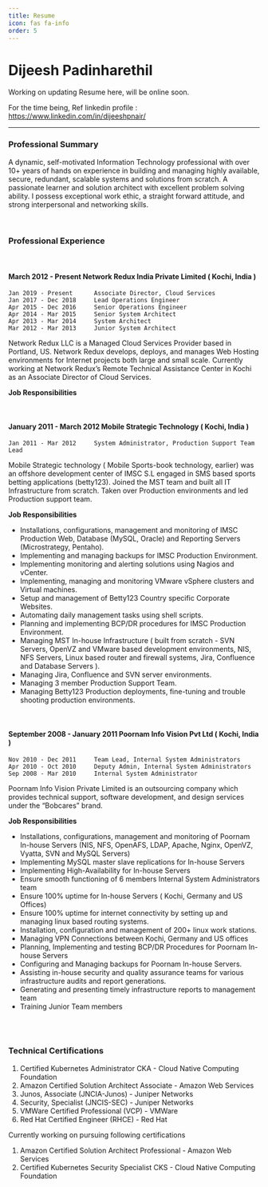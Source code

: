 ```yaml
---
title: Resume
icon: fas fa-info
order: 5
---
```


Dijeesh Padinharethil
===================

Working on updating Resume here, will be online soon.

For the time being, Ref linkedin profile :  https://www.linkedin.com/in/dijeeshpnair/

--------


### Professional Summary

A dynamic, self-motivated Information Technology professional with over 10+ years of hands on experience in building and managing highly available, secure, redundant, scalable systems and solutions from scratch. A passionate learner and solution architect with excellent problem solving ability. I possess exceptional work ethic, a straight forward attitude, and strong interpersonal and networking skills.

<br>

### Professional Experience

<br>

#### March 2012 -  Present 			Network Redux India Private Limited ( Kochi, India )
	
	Jan 2019 - Present		Associate Director, Cloud Services
	Jan 2017 - Dec 2018		Lead Operations Engineer				    
	Apr 2015 - Dec 2016		Senior Operations Engineer			        
	Apr 2014 - Mar 2015		Senior System Architect				        
	Apr 2013 - Mar 2014		System Architect					        
	Mar 2012 - Mar 2013		Junior System Architect				        

Network Redux LLC is a Managed Cloud Services Provider based in Portland, US. Network Redux develops, deploys, and manages Web Hosting environments for Internet projects both large and small scale. Currently working at Network Redux’s Remote Technical Assistance Center in Kochi as an Associate Director of Cloud Services.

**Job Responsibilities**

<br>

#### January 2011 -  March 2012 	Mobile Strategic Technology ( Kochi, India )

	Jan 2011 - Mar 2012		System Administrator, Production Support Team Lead

Mobile Strategic technology ( Mobile Sports-book technology, earlier) was an offshore development center of IMSC S.L engaged in SMS based sports betting applications (betty123).  Joined the MST team and built all IT Infrastructure from scratch. Taken over Production environments and led Production support team.


**Job Responsibilities**

- Installations, configurations, management and monitoring of IMSC Production Web, Database (MySQL, Oracle) and Reporting Servers (Microstrategy, Pentaho).
- Implementing and managing backups for IMSC Production Environment.
- Implementing monitoring and alerting solutions using Nagios and vCenter.
- Implementing, managing and monitoring VMware vSphere clusters and Virtual machines.
- Setup and management of Betty123 Country specific Corporate Websites.
- Automating daily management tasks using shell scripts.
- Planning and implementing BCP/DR procedures for IMSC Production Environment.
- Managing MST In-house Infrastructure ( built from scratch - SVN Servers, OpenVZ and VMware based development environments, NIS, NFS Servers, Linux based router and firewall systems, Jira, Confluence and Database Servers ).
- Managing Jira, Confluence and SVN server environments.
- Managing 3 member Production Support Team.
- Managing Betty123 Production deployments, fine-tuning and trouble shooting production environments.

<br>

#### September 2008 -  January 2011 	Poornam Info Vision Pvt Ltd ( Kochi, India )

	Nov 2010 - Dec 2011		Team Lead, Internal System Administrators
	Apr 2010 - Oct 2010		Deputy Admin, Internal System Administrators	    
	Sep 2008 - Mar 2010		Internal System Administrator			            
	
Poornam Info Vision Private Limited is an outsourcing company which provides technical support, software development, and design services under the “Bobcares” brand.

**Job Responsibilities**

- Installations, configurations, management and monitoring of Poornam In-house Servers (NIS, NFS, OpenAFS, LDAP, Apache, Nginx, OpenVZ, Vyatta, SVN and MySQL Servers)
- Implementing MySQL master slave replications for In-house Servers
- Implementing High-Availability for In-house Servers
- Ensure smooth functioning of 6 members Internal System Administrators team
- Ensure 100% uptime for In-house Servers ( Kochi, Germany and US Offices) 
- Ensure 100% uptime for internet connectivity by setting up and managing linux based routing systems.
- Installation, configuration and management of 200+ linux work stations.
- Managing VPN Connections between Kochi, Germany and US offices
- Planning, Implementing and testing BCP/DR Procedures for Poornam In-house Servers
- Configuring and Managing backups for Poornam In-house Servers.
- Assisting in-house security and quality assurance teams for various infrastructure audits and report generations.
- Generating and presenting timely infrastructure reports to management team
- Training Junior Team members

<br> <br>

### Technical Certifications
		
1. Certified Kubernetes Administrator CKA - Cloud Native Computing Foundation
2. Amazon Certified Solution Architect Associate - Amazon Web Services 
3. Junos, Associate (JNCIA-Junos) - Juniper Networks
4. Security, Specialist (JNCIS-SEC) - Juniper Networks
5. VMWare Certified Professional (VCP) - VMWare
6. Red Hat Certified Engineer (RHCE) - Red Hat

Currently working on pursuing following certifications
	
1. Amazon Certified Solution Architect Professional - Amazon Web Services
2. Certified Kubernetes Security Specialist CKS - Cloud Native Computing Foundation